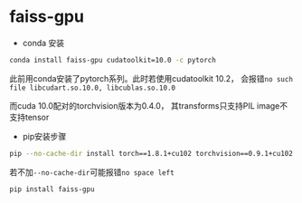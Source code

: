 # faiss-gpu

- conda 安装

```bash
conda install faiss-gpu cudatoolkit=10.0 -c pytorch
```

此前用conda安装了pytorch系列。此时若使用cudatoolkit 10.2， 会报错```no such file libcudart.so.10.0, libcublas.so.10.0```

而cuda 10.0配对的torchvision版本为0.4.0， 其transforms只支持PIL image不支持tensor

- pip安装步骤

```bash
pip --no-cache-dir install torch==1.8.1+cu102 torchvision==0.9.1+cu102 torchaudio===0.8.1 -f https://download.pytorch.org/whl/torch_stable.html
```

若不加```--no-cache-dir```可能报错```no space left```

```bash
pip install faiss-gpu
```

